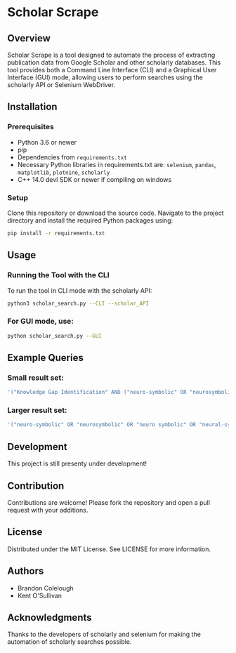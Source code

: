 # Scholar Scrape

## Overview
Scholar Scrape is a tool designed to automate the process of extracting publication data from Google Scholar and other scholarly databases. This tool provides both a Command Line Interface (CLI) and a Graphical User Interface (GUI) mode, allowing users to perform searches using the scholarly API or Selenium WebDriver.

## Installation

### Prerequisites
- Python 3.6 or newer
- pip
- Dependencies from `requirements.txt`
- Necessary Python libraries in requirements.txt are: `selenium`, `pandas`, `matplotlib`, `plotnine`, `scholarly`
- C++ 14.0 devl SDK or newer if compiling on windows 

### Setup
Clone this repository or download the source code. Navigate to the project directory and install the required Python packages using:

```bash
pip install -r requirements.txt
```

## Usage
### Running the Tool with the CLI
To run the tool in CLI mode with the scholarly API:

```bash
python3 scholar_search.py --CLI --scholar_API
```

### For GUI mode, use:
```bash
python scholar_search.py --GUI
```

## Example Queries
### Small result set:
```bash
'("Knowledge Gap Identification" AND ("neuro-symbolic" OR "neurosymbolic" OR "neuro symbolic" OR "neural-symbolic" OR "neuralsymbolic" OR "neural symbolic"))'
```
### Larger result set:
```bash
'("neuro-symbolic" OR "neurosymbolic" OR "neuro symbolic" OR "neural-symbolic" OR "neuralsymbolic" OR "neural symbolic")'
```
## Development
This project is still presenty under development!

## Contribution
Contributions are welcome! Please fork the repository and open a pull request with your additions.

## License
Distributed under the MIT License. See LICENSE for more information.

## Authors
- Brandon Colelough
- Kent O'Sullivan

## Acknowledgments
Thanks to the developers of scholarly and selenium for making the automation of scholarly searches possible.
